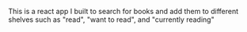This is a react app I built to search for books and add them to different shelves such as "read", "want to read", and  "currently reading"
